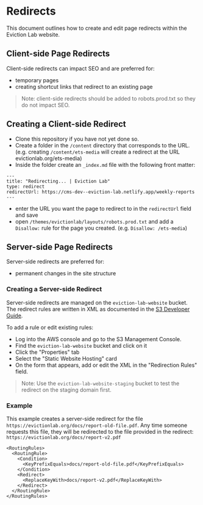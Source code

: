# Redirects

This document outlines how to create and edit page redirects within the Eviction Lab website.

## Client-side Page Redirects

Client-side redirects can impact SEO and are preferred for:

  - temporary pages 
  - creating shortcut links that redirect to an existing page
  
> Note: client-side redirects should be added to robots.prod.txt so they do not impact SEO.


## Creating a Client-side Redirect

  - Clone this repository if you have not yet done so.
  - Create a folder in the `/content` directory that corresponds to the URL.  (e.g. creating `/content/ets-media` will create a redirect at the URL evictionlab.org/ets-media)
  - Inside the folder create an `_index.md` file with the following front matter:

```
---
title: "Redirecting... | Eviction Lab"
type: redirect
redirectUrl: https://cms-dev--eviction-lab.netlify.app/weekly-reports
---
```

  - enter the URL you want the page to redirect to in the `redirectUrl` field and save
  - open `/themes/evictionlab/layouts/robots.prod.txt` and add a `Disallow:` rule for the page you created. (e.g. `Disallow: /ets-media`)



## Server-side Page Redirects

Server-side redirects are preferred for:

  - permanent changes in the site structure

### Creating a Server-side Redirect

Server-side redirects are managed on the `eviction-lab-website` bucket.  The redirect rules are written in XML as documented in the [S3 Developer Guide](https://docs.aws.amazon.com/AmazonS3/latest/dev/how-to-page-redirect.html#advanced-conditional-redirects).

To add a rule or edit existing rules: 

  - Log into the AWS console and go to the S3 Management Console.  
  - Find the `eviction-lab-website` bucket and click on it
  - Click the "Properties" tab
  - Select the "Static Website Hosting" card
  - On the form that appears, add or edit the XML in the "Redirection Rules" field.

> Note: Use the `eviction-lab-website-staging` bucket to test the redirect on the staging domain first.

### Example

This example creates a server-side redirect for the file `https://evictionlab.org/docs/report-old-file.pdf`.  Any time someone requests this file, they will be redirected to the file provided in the redirect: `https://evictionlab.org/docs/report-v2.pdf`

```
<RoutingRules>
  <RoutingRule>
    <Condition>
      <KeyPrefixEquals>docs/report-old-file.pdf</KeyPrefixEquals>
    </Condition>
    <Redirect>
      <ReplaceKeyWith>docs/report-v2.pdf</ReplaceKeyWith>
    </Redirect>
  </RoutingRule>
</RoutingRules>
```
